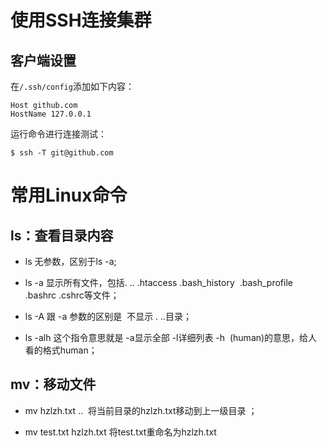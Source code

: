 使用SSH连接集群
===============

客户端设置
----------

在`/.ssh/config`添加如下内容：

    Host github.com
    HostName 127.0.0.1

运行命令进行连接测试：

    $ ssh -T git@github.com

常用Linux命令
=============

ls：查看目录内容
----------------

-   ls 无参数，区别于ls -a;

-   ls -a 显示所有文件，包括. .. .htaccess .bash\_history 
    .bash\_profile .bashrc .cshrc等文件；

-   ls -A 跟 -a 参数的区别是  不显示 . ..目录；

-   ls -alh 这个指令意思就是 -a显示全部 -l详细列表 -h 
    (human)的意思，给人看的格式human；

mv：移动文件
------------

-   mv hzlzh.txt ..  将当前目录的hzlzh.txt移动到上一级目录 ；

-   mv test.txt hzlzh.txt 将test.txt重命名为hzlzh.txt


